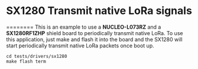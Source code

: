 # SX1280 Transmit native LoRa signals
========
This is an example to use a **NUCLEO-L073RZ** and a **SX1280RF1ZHP** shield board to periodically transmit native LoRa. 
To use this application, just make and flash it into the board and the SX1280 will start periodically transmit native LoRa packets once boot up.
```shell
cd tests/drivers/sx1280
make flash term
```
